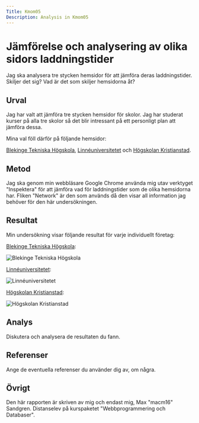 ```yaml
---
Title: Kmom05
Description: Analysis in Kmom05
---
```


Jämförelse och analysering av olika sidors laddningstider
=======================

Jag ska analysera tre stycken hemsidor för att jämföra deras laddningstider. Skiljer det sig? Vad är det som skiljer hemsidorna åt?

Urval
-----------------------

Jag har valt att jämföra tre stycken hemsidor för skolor. Jag har studerat kurser på alla tre skolor så det blir intressant på ett personligt plan att jämföra dessa.

Mina val föll därför på följande hemsidor:

[Blekinge Tekniska Högskola](https://bth.se/),
[Linnéuniversitetet](https://www.lnu.se/) och
[Högskolan Kristianstad](https://www.hkr.se/).

Metod
-----------------------

Jag ska genom min webbläsare Google Chrome använda mig utav verktyget "Inspektera" för att jämföra vad för laddningstider som de olika hemsidorna har.
Fliken "Network" är den som används då den visar all information jag behöver för den här undersökningen.

Resultat
-----------------------

Min undersökning visar följande resultat för varje individuellt företag:

[Blekinge Tekniska Högskola](https://bth.se/):



![Blekinge Tekniska Högskola](../assets/img/bth.jpg "Uppvisning av Blekinge Tekniska Högskola")

[Linnéuniversitetet](https://www.lnu.se/):



![Linnéuniversitetet](../assets/img/lnu.jpg "Uppvisning av Linnéuniversitetet")

[Högskolan Kristianstad](https://www.hkr.se/):



![Högskolan Kristianstad](../assets/img/hkr.jpg "Uppvisning av Högskolan Kristianstad")

Analys
-----------------------

Diskutera och analysera de resultaten du fann.

Referenser
-----------------------

Ange de eventuella referenser du använder dig av, om några.

Övrigt
-----------------------

Den här rapporten är skriven av mig och endast mig, Max "macm16" Sandgren.
Distanselev på kurspaketet "Webbprogrammering och Databaser".